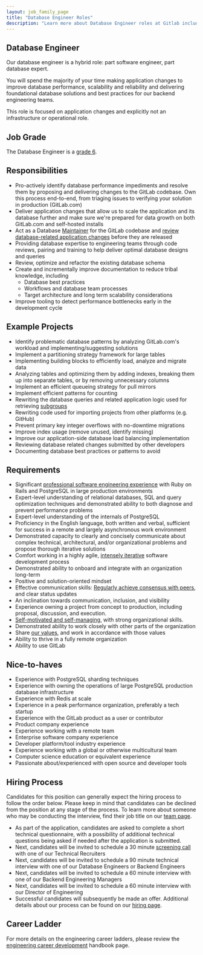 ```yaml
---
layout: job_family_page
title: "Database Engineer Roles"
description: "Learn more about Database Engineer roles at Gitlab including requirements, responsibilities and more."
---
```


## Database Engineer

Our database engineer is a hybrid role: part software engineer, part database expert.

You will spend the majority of your time making application changes to improve database performance, scalability and reliability and delivering foundational database solutions and best practices for our backend engineering teams.

This role is focused on application changes and explicitly not an infrastructure or operational role.

## Job Grade

The Database Engineer is a [grade 6](/handbook/total-rewards/compensation/compensation-calculator/#gitlab-job-grades).

## Responsibilities

* Pro-actively identify database performance impediments and resolve them by proposing and delivering changes to the GitLab codebase. Own this process end-to-end, from triaging issues to verifying your solution in production (GitLab.com)
* Deliver application changes that allow us to scale the application and its database further and make sure we're prepared for data growth on both GitLab.com and self-hosted installs
* Act as a Database [Maintainer](https://about.gitlab.com/handbook/engineering/workflow/code-review/#maintainer) for the GitLab codebase and [review database-related application changes](https://docs.gitlab.com/ee/development/database_review.html) before they are released
* Providing database expertise to engineering teams through code reviews, pairing and training to help deliver optimal database designs and queries
* Review, optimize and refactor the existing database schema
* Create and incrementally improve documentation to reduce tribal knowledge, including
  * Database best practices
  * Workflows and database team processes
  * Target architecture and long term scalability considerations
* Improve tooling to detect performance bottlenecks early in the development cycle

## Example Projects

* Identify problematic database patterns by analyzing GitLab.com's workload and implementing/suggesting solutions
* Implement a partitioning strategy framework for large tables
* Implementing building blocks to efficiently load, analyze and migrate data
* Analyzing tables and optimizing them by adding indexes, breaking them up into separate tables, or by removing unnecessary columns
* Implement an efficient queueing strategy for pull mirrors
* Implement efficient patterns for counting
* Rewriting the database queries and related application logic used for retrieving [subgroups](https://docs.gitlab.com/ee/user/group/subgroups/index.html#subgroups)
* Rewriting code used for importing projects from other platforms (e.g. GitHub)
* Prevent primary key integer overflows with no-downtime migrations
* Improve index usage (remove unused, identify missing)
* Improve our application-side database load balancing implementation
* Reviewing database related changes submitted by other developers
* Documenting database best practices or patterns to avoid

## Requirements

* Significant [professional software engineering experience](https://about.gitlab.com/job-families/engineering/backend-engineer/#professional-experience) with Ruby on Rails and PostgreSQL in large production environments
* Expert-level understanding of relational databases, SQL and query optimization techniques and demonstrated ability to both diagnose and prevent performance problems
* Expert-level understanding of the internals of PostgreSQL
* Proficiency in the English language, both written and verbal, sufficient for success in a remote and largely asynchronous work environment
* Demonstrated capacity to clearly and concisely communicate about complex technical, architectural, and/or organizational problems and propose thorough iterative solutions
* Comfort working in a highly agile, [intensely iterative](https://about.gitlab.com/handbook/values/#iteration) software development process
* Demonstrated ability to onboard and integrate with an organization long-term
* Positive and solution-oriented mindset
* Effective communication skills: [Regularly achieve consensus with peers](https://about.gitlab.com/handbook/values/#collaboration), and clear status updates
* An inclination towards communication, inclusion, and visibility
* Experience owning a project from concept to production, including proposal, discussion, and execution.
* [Self-motivated and self-managing](https://about.gitlab.com/handbook/values/#efficiency), with strong organizational skills.
* Demonstrated ability to work closely with other parts of the organization
* Share [our values](https://about.gitlab.com/handbook/values/), and work in accordance with those values
* Ability to thrive in a fully remote organization
* Ability to use GitLab

## Nice-to-haves

* Experience with PostgreSQL sharding techniques
* Experience with owning the operations of large PostgreSQL production database infrastructure
* Experience with Redis at scale
* Experience in a peak performance organization, preferably a tech startup
* Experience with the GitLab product as a user or contributor
* Product company experience
* Experience working with a remote team
* Enterprise software company experience
* Developer platform/tool industry experience
* Experience working with a global or otherwise multicultural team
* Computer science education or equivalent experience
* Passionate about/experienced with open source and developer tools

## Hiring Process

Candidates for this position can generally expect the hiring process  to follow the order below. Please keep in mind that candidates can be declined from the position at any stage of the process. To learn more about someone who may be conducting the interview, find their job title on our [team page](https://about.gitlab.com/company/team).

- As part of the application, candidates are asked to complete a short technical questionnaire, with a possibility of additional technical questions being asked if needed after the application is submitted.
- Next, candidates will be invited to schedule a 30 minute [screening call](https://about.gitlab.com/handbook/hiring/#screening-call) with one of our Technical Recruiters
- Next, candidates will be invited to schedule a 90 minute technical interview with one of our Database Engineers or Backend Engineers
- Next, candidates will be invited to schedule a 60 minute interview with one of our Backend Engineering Managers
- Next, candidates will be invited to schedule a 60 minute interview with our Director of Engineering
- Successful candidates will subsequently be made an offer. Additional details about our process can be found on our [hiring page](https://about.gitlab.com/handbook/hiring/).

## Career Ladder

For more details on the engineering career ladders, please review the [engineering career development](/handbook/engineering/career-development/#roles) handbook page.
